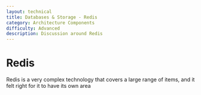 ```yaml
---
layout: technical
title: Databases & Storage - Redis
category: Architecture Components
difficulty: Advanced
description: Discussion around Redis
---
```


# Redis
Redis is a very complex technology that covers a large range of items, and it felt right for it to have its own area